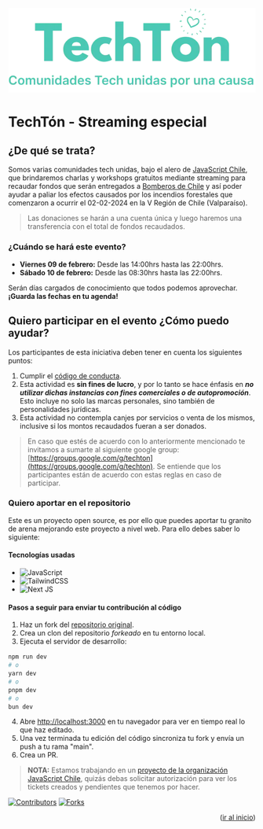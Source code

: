 <a name="readme-top"></a>

![Logo y slogan del evento](/public/logo_slogan_techton.webp)

# TechTón - Streaming especial

## ¿De qué se trata?

Somos varias comunidades tech unidas, bajo el alero de [JavaScript Chile](https://jschile.org/), que brindaremos charlas y workshops gratuitos mediante streaming para recaudar fondos que serán entregados a [Bomberos de Chile](https://www.instagram.com/p/C243rhlsLsb/) y así poder ayudar a paliar los efectos causados por los incendios forestales que comenzaron a ocurrir el 02-02-2024 en la V Región de Chile (Valparaíso).

> Las donaciones se harán a una cuenta única y luego haremos una transferencia con el total de fondos recaudados.

### ¿Cuándo se hará este evento?

- **Viernes 09 de febrero:** Desde las 14:00hrs hasta las 22:00hrs.
- **Sábado 10 de febrero:** Desde las 08:30hrs hasta las 22:00hrs.

Serán días cargados de conocimiento que todos podemos aprovechar. **¡Guarda las fechas en tu agenda!**

## Quiero participar en el evento ¿Cómo puedo ayudar?

Los participantes de esta iniciativa deben tener en cuenta los siguientes puntos:

1. Cumplir el [código de conducta](https://github.com/jsconfcl/code_of_conduct).
2. Esta actividad es **sin fines de lucro**, y por lo tanto se hace énfasis en ***no utilizar dichas instancias con fines comerciales o de autopromoción***. Esto incluye no solo las marcas personales, sino también de personalidades jurídicas.
3. Esta actividad no contempla canjes por servicios o venta de los mismos, inclusive si los montos recaudados fueran a ser donados.

> En caso que estés de acuerdo con lo anteriormente mencionado te invitamos a sumarte al siguiente google group: [https://groups.google.com/g/techton](https://groups.google.com/g/techton). Se entiende que los participantes están de acuerdo con estas reglas en caso de participar.

### Quiero aportar en el repositorio

Este es un proyecto open source, es por ello que puedes aportar tu granito de arena mejorando este proyecto a nivel web. Para ello debes saber lo siguiente:

#### Tecnologías usadas

- ![JavaScript](https://img.shields.io/badge/javascript-%23323330.svg?style=for-the-badge&logo=javascript&logoColor=%23F7DF1E)
- ![TailwindCSS](https://img.shields.io/badge/tailwindcss-%2338B2AC.svg?style=for-the-badge&logo=tailwind-css&logoColor=white)
- ![Next JS](https://img.shields.io/badge/Next-black?style=for-the-badge&logo=next.js&logoColor=white)

#### Pasos a seguir para enviar tu contribución al código

1. Haz un fork del [repositorio original](https://github.com/JSConfCL/TechTon-landing).
2. Crea un clon del repositorio _forkeado_ en tu entorno local.
3. Ejecuta el servidor de desarrollo:

```bash
npm run dev
# o
yarn dev
# o
pnpm dev
# o
bun dev
```

4. Abre [http://localhost:3000](http://localhost:3000) en tu navegador para ver en tiempo real lo que haz editado.
5. Una vez terminada tu edición del código sincroniza tu fork y envía un push a tu rama "main".
6. Crea un PR.

> **NOTA:** Estamos trabajando en un [proyecto de la organización JavaScript Chile](https://github.com/orgs/JSConfCL/projects/9), quizás debas solicitar autorización para ver los tickets creados y pendientes que tenemos por hacer.

[![Contributors][contributors-shield]][contributors-url]
[![Forks][forks-shield]][forks-url]

<p align="right">(<a href="#readme-top">ir al inicio</a>)</p>

[contributors-shield]: https://img.shields.io/github/contributors/JSConfCL/TechTon-landing.svg?style=for-the-badge
[contributors-url]: https://github.com/JSConfCL/TechTon-landing/graphs/contributors
[forks-shield]: https://img.shields.io/github/forks/JSConfCL/TechTon-landing.svg?style=for-the-badge
[forks-url]: https://github.com/JSConfCL/TechTon-landing/forks
